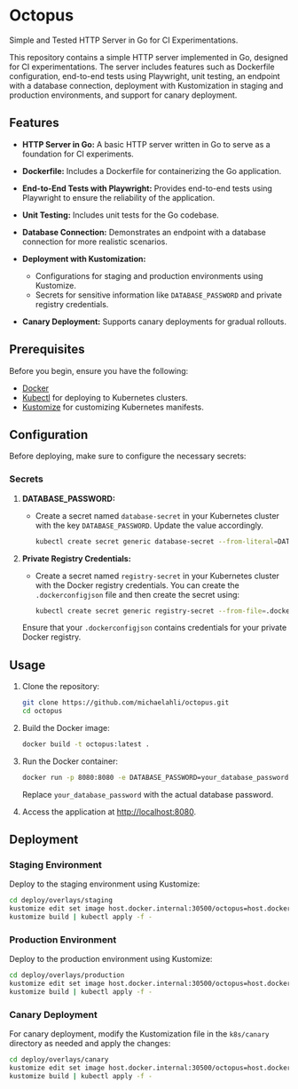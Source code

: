 # Octopus

Simple and Tested HTTP Server in Go for CI Experimentations.

This repository contains a simple HTTP server implemented in Go, designed for CI experimentations. The server includes features such as Dockerfile configuration, end-to-end tests using Playwright, unit testing, an endpoint with a database connection, deployment with Kustomization in staging and production environments, and support for canary deployment.

## Features

- **HTTP Server in Go:** A basic HTTP server written in Go to serve as a foundation for CI experiments.

- **Dockerfile:** Includes a Dockerfile for containerizing the Go application.

- **End-to-End Tests with Playwright:** Provides end-to-end tests using Playwright to ensure the reliability of the application.

- **Unit Testing:** Includes unit tests for the Go codebase.

- **Database Connection:** Demonstrates an endpoint with a database connection for more realistic scenarios.

- **Deployment with Kustomization:**
  - Configurations for staging and production environments using Kustomize.
  - Secrets for sensitive information like `DATABASE_PASSWORD` and private registry credentials.

- **Canary Deployment:** Supports canary deployments for gradual rollouts.

## Prerequisites

Before you begin, ensure you have the following:

- [Docker](https://www.docker.com/get-started)
- [Kubectl](https://kubernetes.io/docs/tasks/tools/install-kubectl/) for deploying to Kubernetes clusters.
- [Kustomize](https://kubectl.docs.kubernetes.io/installation/kustomize/) for customizing Kubernetes manifests.

## Configuration

Before deploying, make sure to configure the necessary secrets:

### Secrets

1. **DATABASE_PASSWORD:**
   - Create a secret named `database-secret` in your Kubernetes cluster with the key `DATABASE_PASSWORD`. Update the value accordingly.

      ```bash
      kubectl create secret generic database-secret --from-literal=DATABASE_PASSWORD=your_password_here
      ```

2. **Private Registry Credentials:**
   - Create a secret named `registry-secret` in your Kubernetes cluster with the Docker registry credentials. You can create the `.dockerconfigjson` file and then create the secret using:

      ```bash
      kubectl create secret generic registry-secret --from-file=.dockerconfigjson=/path/to/your/.dockerconfigjson
      ```

   Ensure that your `.dockerconfigjson` contains credentials for your private Docker registry.

## Usage

1. Clone the repository:

   ```bash
   git clone https://github.com/michaelahli/octopus.git
   cd octopus
   ```

2. Build the Docker image:

   ```bash
   docker build -t octopus:latest .
   ```

3. Run the Docker container:

   ```bash
   docker run -p 8080:8080 -e DATABASE_PASSWORD=your_database_password -d octopus:latest
   ```

   Replace `your_database_password` with the actual database password.

4. Access the application at [http://localhost:8080](http://localhost:8080).

## Deployment

### Staging Environment

Deploy to the staging environment using Kustomize:

```bash
cd deploy/overlays/staging
kustomize edit set image host.docker.internal:30500/octopus=host.docker.internal:5000/octopus:latest
kustomize build | kubectl apply -f -
```

### Production Environment

Deploy to the production environment using Kustomize:

```bash
cd deploy/overlays/production
kustomize edit set image host.docker.internal:30500/octopus=host.docker.internal:5000/octopus:latest
kustomize build | kubectl apply -f -
```

### Canary Deployment

For canary deployment, modify the Kustomization file in the `k8s/canary` directory as needed and apply the changes:

```bash
cd deploy/overlays/canary
kustomize edit set image host.docker.internal:30500/octopus=host.docker.internal:5000/octopus:latest
kustomize build | kubectl apply -f -
```